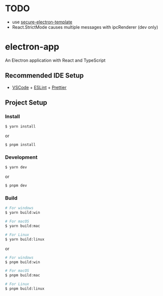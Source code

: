 # TODO
- use [secure-electron-template](https://github.com/reZach/secure-electron-template)
- React.StrictMode causes multiple messages with ipcRenderer (dev only)

# electron-app

An Electron application with React and TypeScript

## Recommended IDE Setup

- [VSCode](https://code.visualstudio.com/) + [ESLint](https://marketplace.visualstudio.com/items?itemName=dbaeumer.vscode-eslint) + [Prettier](https://marketplace.visualstudio.com/items?itemName=esbenp.prettier-vscode)

## Project Setup

### Install

```bash
$ yarn install
```
or
```bash
$ pnpm install
```

### Development

```bash
$ yarn dev
```
or
```bash
$ pnpm dev
```

### Build

```bash
# For windows
$ yarn build:win

# For macOS
$ yarn build:mac

# For Linux
$ yarn build:linux
```
or
```bash
# For windows
$ pnpm build:win

# For macOS
$ pnpm build:mac

# For Linux
$ pnpm build:linux
```

